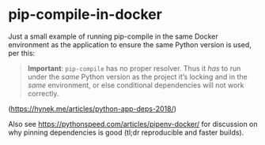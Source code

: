 # pip-compile-in-docker

Just a small example of running pip-compile in the same Docker environment as
the application to ensure the same Python version is used, per this:

> **Important**: `pip-compile` has no proper resolver. Thus it *has* to run
> under the *same* Python version as the project it’s locking and in the *same*
> environment, or else conditional dependencies will not work correctly.

(<https://hynek.me/articles/python-app-deps-2018/>)

Also see <https://pythonspeed.com/articles/pipenv-docker/> for discussion on
why pinning dependencies is good (tl;dr reproducible and faster builds).

